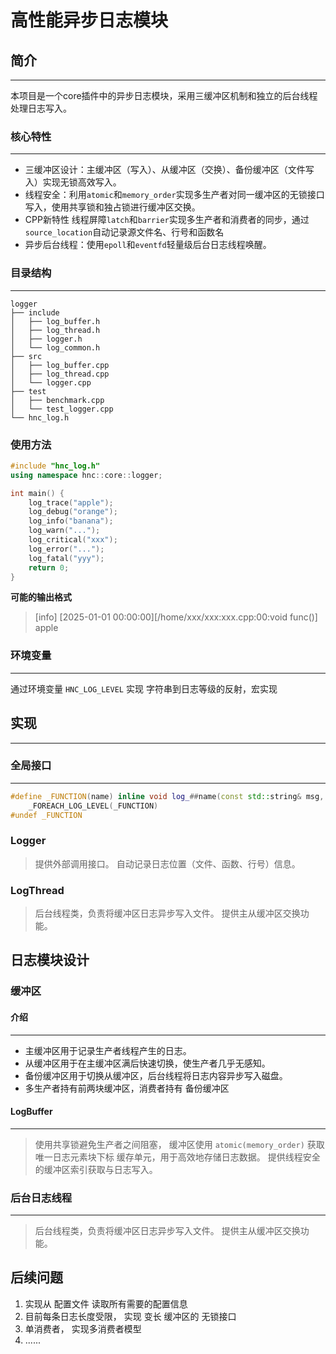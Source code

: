 # 高性能异步日志模块

## 简介

---
本项目是一个core插件中的异步日志模块，采用三缓冲区机制和独立的后台线程处理日志写入。

### 核心特性

---
- 三缓冲区设计：主缓冲区（写入）、从缓冲区（交换）、备份缓冲区（文件写入）实现无锁高效写入。
- 线程安全：利用`atomic`和`memory_order`实现多生产者对同一缓冲区的无锁接口写入，使用共享锁和独占锁进行缓冲区交换。
- CPP新特性 线程屏障`latch`和`barrier`实现多生产者和消费者的同步，通过`source_location`自动记录源文件名、行号和函数名
- 异步后台线程：使用`epoll`和`eventfd`轻量级后台日志线程唤醒。


### 目录结构

---
``` text
logger
├── include
│   ├── log_buffer.h
│   ├── log_thread.h
│   ├── logger.h
│   └── log_common.h
├── src
│   ├── log_buffer.cpp
│   ├── log_thread.cpp
│   └── logger.cpp
├── test
│   ├── benchmark.cpp
│   └── test_logger.cpp
└── hnc_log.h
```

### 使用方法

```cpp
#include "hnc_log.h"
using namespace hnc::core::logger;

int main() {
    log_trace("apple");
    log_debug("orange");
    log_info("banana");
    log_warn("...");
    log_critical("xxx");
    log_error("...");
    log_fatal("yyy");
    return 0;
}

```
**可能的输出格式**
> [info] [2025-01-01 00:00:00][/home/xxx/xxx:xxx.cpp:00:void func()] apple

### 环境变量

---
通过环境变量 `HNC_LOG_LEVEL` 实现 字符串到日志等级的反射，宏实现

## 实现

---

### 全局接口

---
```cpp
#define _FUNCTION(name) inline void log_##name(const std::string& msg, std::source_location loc = std::source_location::current()) noexcept { details::log_message(Level::name, msg, loc); }
    _FOREACH_LOG_LEVEL(_FUNCTION)
#undef _FUNCTION
```


### Logger
> 提供外部调用接口。
> 自动记录日志位置（文件、函数、行号）信息。

### LogThread
> 后台线程类，负责将缓冲区日志异步写入文件。
> 提供主从缓冲区交换功能。





## 日志模块设计


### 缓冲区

#### 介绍

---
- 主缓冲区用于记录生产者线程产生的日志。
- 从缓冲区用于在主缓冲区满后快速切换，使生产者几乎无感知。
- 备份缓冲区用于切换从缓冲区，后台线程将日志内容异步写入磁盘。
- 多生产者持有前两块缓冲区，消费者持有 备份缓冲区

#### LogBuffer

---
> 使用共享锁避免生产者之间阻塞，
> 缓冲区使用 `atomic(memory_order)` 获取唯一日志元素块下标
> 缓存单元，用于高效地存储日志数据。
> 提供线程安全的缓冲区索引获取与日志写入。


### 后台日志线程

---
> 后台线程类，负责将缓冲区日志异步写入文件。
> 提供主从缓冲区交换功能。
> 
> 


## 后续问题
1. 实现从 配置文件 读取所有需要的配置信息
2. 目前每条日志长度受限， 实现 变长 缓冲区的 无锁接口
3. 单消费者， 实现多消费者模型
4. ......

